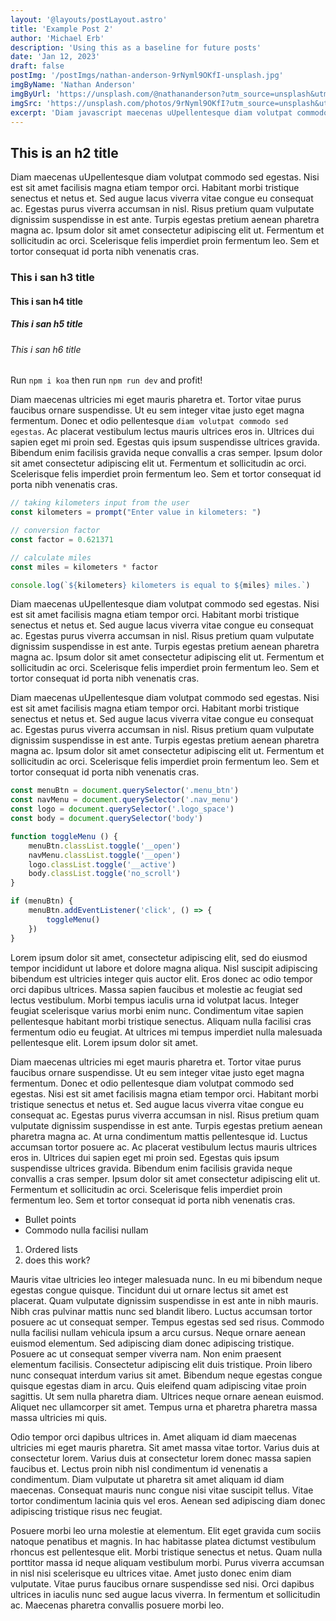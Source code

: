 ```yaml
---
layout: '@layouts/postLayout.astro'
title: 'Example Post 2'
author: 'Michael Erb'
description: 'Using this as a baseline for future posts'
date: 'Jan 12, 2023'
draft: false
postImg: '/postImgs/nathan-anderson-9rNyml9OKfI-unsplash.jpg'
imgByName: 'Nathan Anderson'
imgByUrl: 'https://unsplash.com/@nathananderson?utm_source=unsplash&utm_medium=referral&utm_content=creditCopyText'
imgSrc: 'https://unsplash.com/photos/9rNyml9OKfI?utm_source=unsplash&utm_medium=referral&utm_content=creditCopyText'
excerpt: 'Diam javascript maecenas uUpellentesque diam volutpat commodo sed egestas. Nisi est sit amet facilisis magna etiam tempor orci. Habitant morbi tristique senectus et netus et. Sed augue lacus viverra vitae congue eu consequat ac. Egestas purus viverra accumsan in nisl. Risus pretium quam vulputate dignissim suspendisse in est ante. Turpis egestas pretium aenean pharetra magna ac.'
---
```


## This is an h2 title

Diam maecenas uUpellentesque diam volutpat commodo sed egestas. Nisi est sit amet facilisis magna etiam tempor orci. Habitant morbi tristique senectus et netus et. Sed augue lacus viverra vitae congue eu consequat ac. Egestas purus viverra accumsan in nisl. Risus pretium quam vulputate dignissim suspendisse in est ante. Turpis egestas pretium aenean pharetra magna ac. Ipsum dolor sit amet consectetur adipiscing elit ut. Fermentum et sollicitudin ac orci. Scelerisque felis imperdiet proin fermentum leo. Sem et tortor consequat id porta nibh venenatis cras.

### This i san h3 title
#### This i san h4 title
##### This i san h5 title
###### This i san h6 title

Run `npm i koa` then run `npm run dev` and profit!

Diam maecenas ultricies mi eget mauris pharetra et. Tortor vitae purus faucibus ornare suspendisse. Ut eu sem integer vitae justo eget magna fermentum. Donec et odio pellentesque `diam volutpat commodo sed egestas`. Ac placerat vestibulum lectus mauris ultrices eros in. Ultrices dui sapien eget mi proin sed. Egestas quis ipsum suspendisse ultrices gravida. Bibendum enim facilisis gravida neque convallis a cras semper. Ipsum dolor sit amet consectetur adipiscing elit ut. Fermentum et sollicitudin ac orci. Scelerisque felis imperdiet proin fermentum leo. Sem et tortor consequat id porta nibh venenatis cras.

```javascript
// taking kilometers input from the user
const kilometers = prompt("Enter value in kilometers: ")

// conversion factor
const factor = 0.621371

// calculate miles
const miles = kilometers * factor

console.log(`${kilometers} kilometers is equal to ${miles} miles.`)
```

Diam maecenas uUpellentesque diam volutpat commodo sed egestas. Nisi est sit amet facilisis magna etiam tempor orci. Habitant morbi tristique senectus et netus et. Sed augue lacus viverra vitae congue eu consequat ac. Egestas purus viverra accumsan in nisl. Risus pretium quam vulputate dignissim suspendisse in est ante. Turpis egestas pretium aenean pharetra magna ac. Ipsum dolor sit amet consectetur adipiscing elit ut. Fermentum et sollicitudin ac orci. Scelerisque felis imperdiet proin fermentum leo. Sem et tortor consequat id porta nibh venenatis cras.

Diam maecenas uUpellentesque diam volutpat commodo sed egestas. Nisi est sit amet facilisis magna etiam tempor orci. Habitant morbi tristique senectus et netus et. Sed augue lacus viverra vitae congue eu consequat ac. Egestas purus viverra accumsan in nisl. Risus pretium quam vulputate dignissim suspendisse in est ante. Turpis egestas pretium aenean pharetra magna ac. Ipsum dolor sit amet consectetur adipiscing elit ut. Fermentum et sollicitudin ac orci. Scelerisque felis imperdiet proin fermentum leo. Sem et tortor consequat id porta nibh venenatis cras.

```javascript
const menuBtn = document.querySelector('.menu_btn')
const navMenu = document.querySelector('.nav_menu')
const logo = document.querySelector('.logo_space')
const body = document.querySelector('body')

function toggleMenu () {
	menuBtn.classList.toggle('__open')
	navMenu.classList.toggle('__open')
	logo.classList.toggle('__active')
	body.classList.toggle('no_scroll')
}

if (menuBtn) {
	menuBtn.addEventListener('click', () => {
		toggleMenu()
	})
}
```

Lorem ipsum dolor sit amet, consectetur adipiscing elit, sed do eiusmod tempor incididunt ut labore et dolore magna aliqua. Nisl suscipit adipiscing bibendum est ultricies integer quis auctor elit. Eros donec ac odio tempor orci dapibus ultrices. Massa sapien faucibus et molestie ac feugiat sed lectus vestibulum. Morbi tempus iaculis urna id volutpat lacus. Integer feugiat scelerisque varius morbi enim nunc. Condimentum vitae sapien pellentesque habitant morbi tristique senectus. Aliquam nulla facilisi cras fermentum odio eu feugiat. At ultrices mi tempus imperdiet nulla malesuada pellentesque elit. Lorem ipsum dolor sit amet.

Diam maecenas ultricies mi eget mauris pharetra et. Tortor vitae purus faucibus ornare suspendisse. Ut eu sem integer vitae justo eget magna fermentum. Donec et odio pellentesque diam volutpat commodo sed egestas. Nisi est sit amet facilisis magna etiam tempor orci. Habitant morbi tristique senectus et netus et. Sed augue lacus viverra vitae congue eu consequat ac. Egestas purus viverra accumsan in nisl. Risus pretium quam vulputate dignissim suspendisse in est ante. Turpis egestas pretium aenean pharetra magna ac. At urna condimentum mattis pellentesque id. Luctus accumsan tortor posuere ac. Ac placerat vestibulum lectus mauris ultrices eros in. Ultrices dui sapien eget mi proin sed. Egestas quis ipsum suspendisse ultrices gravida. Bibendum enim facilisis gravida neque convallis a cras semper. Ipsum dolor sit amet consectetur adipiscing elit ut. Fermentum et sollicitudin ac orci. Scelerisque felis imperdiet proin fermentum leo. Sem et tortor consequat id porta nibh venenatis cras.

- Bullet points
- Commodo nulla facilisi nullam

1. Ordered lists
2. does this work?

Mauris vitae ultricies leo integer malesuada nunc. In eu mi bibendum neque egestas congue quisque. Tincidunt dui ut ornare lectus sit amet est placerat. Quam vulputate dignissim suspendisse in est ante in nibh mauris. Nibh cras pulvinar mattis nunc sed blandit libero. Luctus accumsan tortor posuere ac ut consequat semper. Tempus egestas sed sed risus. Commodo nulla facilisi nullam vehicula ipsum a arcu cursus. Neque ornare aenean euismod elementum. Sed adipiscing diam donec adipiscing tristique. Posuere ac ut consequat semper viverra nam. Non enim praesent elementum facilisis. Consectetur adipiscing elit duis tristique. Proin libero nunc consequat interdum varius sit amet. Bibendum neque egestas congue quisque egestas diam in arcu. Quis eleifend quam adipiscing vitae proin sagittis. Ut sem nulla pharetra diam. Ultrices neque ornare aenean euismod. Aliquet nec ullamcorper sit amet. Tempus urna et pharetra pharetra massa massa ultricies mi quis.

Odio tempor orci dapibus ultrices in. Amet aliquam id diam maecenas ultricies mi eget mauris pharetra. Sit amet massa vitae tortor. Varius duis at consectetur lorem. Varius duis at consectetur lorem donec massa sapien faucibus et. Lectus proin nibh nisl condimentum id venenatis a condimentum. Diam vulputate ut pharetra sit amet aliquam id diam maecenas. Consequat mauris nunc congue nisi vitae suscipit tellus. Vitae tortor condimentum lacinia quis vel eros. Aenean sed adipiscing diam donec adipiscing tristique risus nec feugiat.

Posuere morbi leo urna molestie at elementum. Elit eget gravida cum sociis natoque penatibus et magnis. In hac habitasse platea dictumst vestibulum rhoncus est pellentesque elit. Morbi tristique senectus et netus. Quam nulla porttitor massa id neque aliquam vestibulum morbi. Purus viverra accumsan in nisl nisi scelerisque eu ultrices vitae. Amet justo donec enim diam vulputate. Vitae purus faucibus ornare suspendisse sed nisi. Orci dapibus ultrices in iaculis nunc sed augue lacus viverra. In fermentum et sollicitudin ac. Maecenas pharetra convallis posuere morbi leo.
